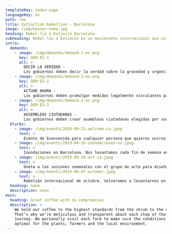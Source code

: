 ```yaml
---
templateKey: index-page
languageKey: es
path: /es
title: Extinction Rebellion - Barcelona
image: /img/banner-home.jpg
heading: Rebel·lió o Extinció Barcelona
subheading: Rebel·lió o Extinció es un movimiento internacional que utiliza la desobediencia civil no-violenta en un intento por parar la extinción masiva y minimizar el riesgo de colapso social.
intro:
  demands:
    - image: /img/demands/demand-1-es.png
      key: DEM-ES-1
      alt: >
        DECIR LA VERIDAD - 
        Los gobiernos deben decir la verdad sobre la gravedad y urgencia climatica en la que nos encontramos, revertir las politicas inconsistentes  trabajar junto con los medios de comunicacion para comunicarse con la ciutadania.
    - image: /img/demands/demand-2-es.png
      key: DEM-ES-2
      alt: >
        ACTUAR AHORA - 
        Los gobiernos deben promulgar medidas legalmente vinculantes para reducir las emisiones de gases de efecto invernadero a cero neto para 2025, y limitar la perdida de biodiversidad.
    - image: /img/demands/demand-3-es.png
      key: DEM-ES-3
      alt: >
        ASSEMBLEAS CIUTADANAS - 
        Los gobiernos deben crear asambleas ciutadanas elegidas por sorteo representativo, asesoradas por persona expertas para que centre a los goiernos en la toma de decisions sobre la crisis climatica y ecologica.
  blurbs:
    - image: /img/events/2019-09-21-welcome-ca.jpeg
      text: >
        Evento de bienvenida para cualquier persona que quieres unirse. Hazte rebel.
    - image: /img/events/2019-08-25-inundaciones-es.jpeg
      text: >
        Inundaciones en Barcelona. Nos levantamos cada fin de semana en un nuevo lugar de la ciudad.
    - image: /img/events/2019-09-16-art-ca.jpeg
      text: >
        Únete a las sesiones semanales con el grupo de arte para diseñar e imprimir tu propia camisetas, pancartas y más.
    - image: /img/events/2019-09-07-october.jpeg
      text: >
        Rebelión internacional de octubre. Volveremos a levantarnos en ciudades, países y continentes. Ven con nosotros a Madrid.
  heading: none
  description: none
main:
  heading: Great coffee with no compromises
  description: >
    We hold our coffee to the highest standards from the shrub to the cup.
    That’s why we’re meticulous and transparent about each step of the coffee’s
    journey. We personally visit each farm to make sure the conditions are
    optimal for the plants, farmers and the local environment.
---
```

